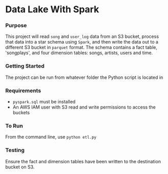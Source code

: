 # Data Lake With Spark

### Purpose
This project will read `song` and `user_log` data from an S3 bucket, process that data into a star schema using `Spark`, and then write the data out to a different S3 bucket in `parquet` format.  The schema contains a fact table, 'songplays', and four dimension tables: songs, artists, users and time.

### Getting Started
The project can be run from whatever folder the Python script is located in

### Requirements
- `pyspark.sql` must be installed 
- An AWS IAM user with S3 read and write permissions to access the buckets

### To Run
From the command line, use `python etl.py`

### Testing
Ensure the fact and dimension tables have been written to the destination bucket on S3.